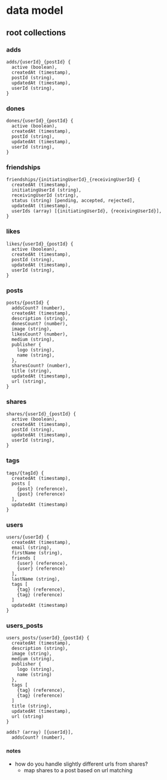 # data model

## root collections

### adds

```
adds/{userId}_{postId} {
  active (boolean),
  createdAt (timestamp),
  postId (string),
  updatedAt (timestamp),
  userId (string),
}
```

### dones

```
dones/{userId}_{postId} {
  active (boolean),
  createdAt (timestamp),
  postId (string),
  updatedAt (timestamp),
  userId (string),
}
```

### friendships

```
friendships/{initiatingUserId}_{receivingUserId} {
  createdAt (timestamp),
  initiatingUserId (string),
  receivingUserId (string),
  status (string) [pending, accepted, rejected],
  updatedAt (timestamp),
  userIds (array) [{initiatingUserId}, {receivingUserId}],
}
```

### likes

```
likes/{userId}_{postId} {
  active (boolean),
  createdAt (timestamp),
  postId (string),
  updatedAt (timestamp),
  userId (string),
}
```

### posts

```
posts/{postId} {
  addsCount? (number),
  createdAt (timestamp),
  description (string),
  donesCount? (number),
  image (string),
  likesCount? (number),
  medium (string),
  publisher {
    logo (string),
    name (string),
  },
  sharesCount? (number),
  title (string),
  updatedAt (timestamp),
  url (string),
}
```

### shares

```
shares/{userId}_{postId} {
  active (boolean),
  createdAt (timestamp),
  postId (string),
  updatedAt (timestamp),
  userId (string),
}
```

### tags

```
tags/{tagId} {
  createdAt (timestamp),
  posts [
    {post} (reference),
    {post} (reference)
  ],
  updatedAt (timestamp)
}
```

### users

```
users/{userId} {
  createdAt (timestamp),
  email (string),
  firstName (string),
  friends [
    {user} (reference),
    {user} (reference)
  ],
  lastName (string),
  tags [
    {tag} (reference),
    {tag} (reference)
  ]
  updatedAt (timestamp)
}
```

### users_posts

```
users_posts/{userId}_{postId} {
  createdAt (timestamp),
  description (string),
  image (string),
  medium (string),
  publisher {
    logo (string),
    name (string)
  },
  tags [
    {tag} (reference),
    {tag} (reference)
  ]
  title (string),
  updatedAt (timestamp),
  url (string)
}

adds? (array) [{userId}],
  addsCount? (number),
```

#### notes

- how do you handle slightly different urls from shares?
  - map shares to a post based on url matching

